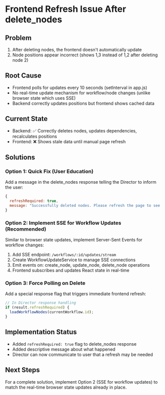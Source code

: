 # Frontend Refresh Issue After delete_nodes

## Problem
1. After deleting nodes, the frontend doesn't automatically update
2. Node positions appear incorrect (shows 1,3 instead of 1,2 after deleting node 2)

## Root Cause
- Frontend polls for updates every 10 seconds (setInterval in app.js)
- No real-time update mechanism for workflow/node changes (unlike browser state which uses SSE)
- Backend correctly updates positions but frontend shows cached data

## Current State
- Backend: ✅ Correctly deletes nodes, updates dependencies, recalculates positions
- Frontend: ❌ Shows stale data until manual page refresh

## Solutions

### Option 1: Quick Fix (User Education)
Add a message in the delete_nodes response telling the Director to inform the user:
```javascript
{
  refreshRequired: true,
  message: "Successfully deleted nodes. Please refresh the page to see updated positions."
}
```

### Option 2: Implement SSE for Workflow Updates (Recommended)
Similar to browser state updates, implement Server-Sent Events for workflow changes:

1. Add SSE endpoint: `/workflows/:id/updates/stream`
2. Create WorkflowUpdateService to manage SSE connections
3. Emit events on: create_node, update_node, delete_node operations
4. Frontend subscribes and updates React state in real-time

### Option 3: Force Polling on Delete
Add a special response flag that triggers immediate frontend refresh:
```javascript
// In Director response handling
if (result.refreshRequired) {
  loadWorkflowNodes(currentWorkflow.id);
}
```

## Implementation Status
- Added `refreshRequired: true` flag to delete_nodes response
- Added descriptive message about what happened
- Director can now communicate to user that a refresh may be needed

## Next Steps
For a complete solution, implement Option 2 (SSE for workflow updates) to match the real-time browser state updates already in place.